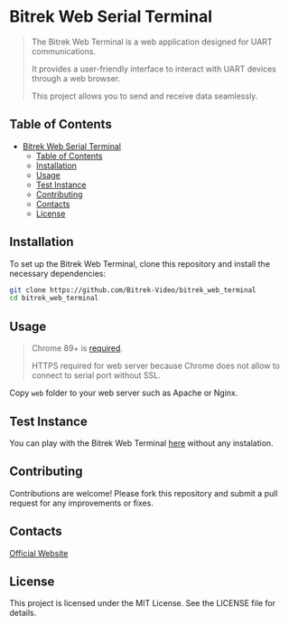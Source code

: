 # Bitrek Web Serial Terminal

> The Bitrek Web Terminal is a web application designed for UART communications.
>
> It provides a user-friendly interface to interact with UART devices through a web browser.
>
> This project allows you to send and receive data seamlessly.

## Table of Contents

- [Bitrek Web Serial Terminal](#bitrek-web-serial-terminal)
  - [Table of Contents](#table-of-contents)
  - [Installation](#installation)
  - [Usage](#usage)
  - [Test Instance](#test-instance)
  - [Contributing](#contributing)
  - [Contacts](#contacts)
  - [License](#license)

## Installation

To set up the Bitrek Web Terminal, clone this repository and install the necessary dependencies:

```bash
git clone https://github.com/Bitrek-Video/bitrek_web_terminal
cd bitrek_web_terminal
```

## Usage

> Chrome 89+ is [required](https://developer.chrome.com/docs/capabilities/serial).
>
> HTTPS required for web server because Chrome does not allow to connect to serial port without SSL.

Copy `web` folder to your web server such as Apache or Nginx.

## Test Instance

You can play with the Bitrek Web Terminal [here](https://prod.bitrek.video/serial_test/) without any instalation.

## Contributing

Contributions are welcome! Please fork this repository and submit a pull request for any improvements or fixes.

## Contacts

[Official Website](https://bitrek.video/)

## License

This project is licensed under the MIT License. See the LICENSE file for details.
